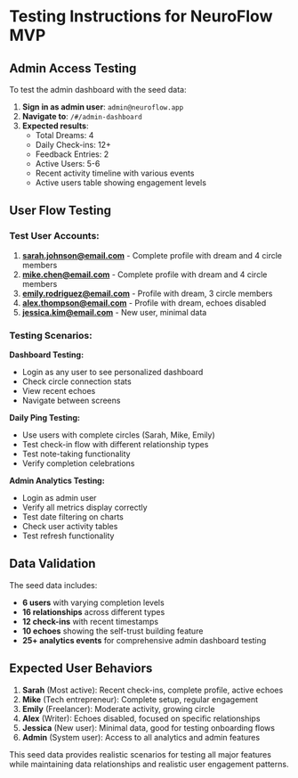 # Testing Instructions for NeuroFlow MVP

## Admin Access Testing

To test the admin dashboard with the seed data:

1. **Sign in as admin user**: `admin@neuroflow.app`
2. **Navigate to**: `/#/admin-dashboard`
3. **Expected results**:
   - Total Dreams: 4
   - Daily Check-ins: 12+
   - Feedback Entries: 2
   - Active Users: 5-6
   - Recent activity timeline with various events
   - Active users table showing engagement levels

## User Flow Testing

### Test User Accounts:
1. **sarah.johnson@email.com** - Complete profile with dream and 4 circle members
2. **mike.chen@email.com** - Complete profile with dream and 4 circle members  
3. **emily.rodriguez@email.com** - Profile with dream, 3 circle members
4. **alex.thompson@email.com** - Profile with dream, echoes disabled
5. **jessica.kim@email.com** - New user, minimal data

### Testing Scenarios:

**Dashboard Testing:**
- Login as any user to see personalized dashboard
- Check circle connection stats
- View recent echoes
- Navigate between screens

**Daily Ping Testing:**
- Use users with complete circles (Sarah, Mike, Emily)
- Test check-in flow with different relationship types
- Test note-taking functionality
- Verify completion celebrations

**Admin Analytics Testing:**
- Login as admin user
- Verify all metrics display correctly
- Test date filtering on charts
- Check user activity tables
- Test refresh functionality

## Data Validation

The seed data includes:
- **6 users** with varying completion levels
- **16 relationships** across different types
- **12 check-ins** with recent timestamps
- **10 echoes** showing the self-trust building feature
- **25+ analytics events** for comprehensive admin dashboard testing

## Expected User Behaviors

1. **Sarah** (Most active): Recent check-ins, complete profile, active echoes
2. **Mike** (Tech entrepreneur): Complete setup, regular engagement
3. **Emily** (Freelancer): Moderate activity, growing circle
4. **Alex** (Writer): Echoes disabled, focused on specific relationships
5. **Jessica** (New user): Minimal data, good for testing onboarding flows
6. **Admin** (System user): Access to all analytics and admin features

This seed data provides realistic scenarios for testing all major features while maintaining data relationships and realistic user engagement patterns.